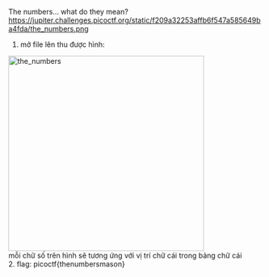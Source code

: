The numbers... what do they mean?
https://jupiter.challenges.picoctf.org/static/f209a32253affb6f547a585649ba4fda/the_numbers.png

1. mở file lên thu được hình:

<img width="387" alt="the_numbers" src="https://github.com/chaumoon/Cryptography/assets/127403046/0e2ffaea-56ab-45f9-aa50-7c0e9cb270a9">
<br>mỗi chữ số trên hình sẽ tương ứng với vị trí chữ cái trong bảng chữ cái<br>
2. flag: picoctf{thenumbersmason}
